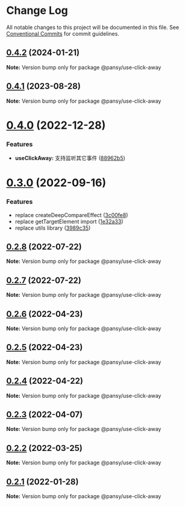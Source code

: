 # Change Log

All notable changes to this project will be documented in this file.
See [Conventional Commits](https://conventionalcommits.org) for commit guidelines.

## [0.4.2](https://github.com/pansyjs/react-hooks/compare/@pansy/use-click-away@0.4.1...@pansy/use-click-away@0.4.2) (2024-01-21)

**Note:** Version bump only for package @pansy/use-click-away





## [0.4.1](https://github.com/pansyjs/react-hooks/compare/@pansy/use-click-away@0.4.0...@pansy/use-click-away@0.4.1) (2023-08-28)

**Note:** Version bump only for package @pansy/use-click-away





# [0.4.0](https://github.com/pansyjs/react-hooks/compare/@pansy/use-click-away@0.3.0...@pansy/use-click-away@0.4.0) (2022-12-28)


### Features

* **useClickAway:** 支持监听其它事件 ([88962b5](https://github.com/pansyjs/react-hooks/commit/88962b55d29a5df0c83e655651bb999611d7b88f))





# [0.3.0](https://github.com/pansyjs/react-hooks/compare/@pansy/use-click-away@0.2.8...@pansy/use-click-away@0.3.0) (2022-09-16)


### Features

* replace createDeepCompareEffect ([3c00fe8](https://github.com/pansyjs/react-hooks/commit/3c00fe8a33cac410f0c3d245e84027ca01431943))
* replace getTargetElement import ([1e32a33](https://github.com/pansyjs/react-hooks/commit/1e32a33d9c47c69ea328e9556b97fee6110dcfaa))
* replace utils library ([3989c35](https://github.com/pansyjs/react-hooks/commit/3989c35e2bb5bf96f538e1b2c78aa306c63541e3))





## [0.2.8](https://github.com/pansyjs/react-hooks/compare/@pansy/use-click-away@0.2.7...@pansy/use-click-away@0.2.8) (2022-07-22)

**Note:** Version bump only for package @pansy/use-click-away





## [0.2.7](https://github.com/pansyjs/react-hooks/compare/@pansy/use-click-away@0.2.6...@pansy/use-click-away@0.2.7) (2022-07-22)

**Note:** Version bump only for package @pansy/use-click-away





## [0.2.6](https://github.com/pansyjs/react-hooks/compare/@pansy/use-click-away@0.2.5...@pansy/use-click-away@0.2.6) (2022-04-23)

**Note:** Version bump only for package @pansy/use-click-away





## [0.2.5](https://github.com/pansyjs/react-hooks/compare/@pansy/use-click-away@0.2.4...@pansy/use-click-away@0.2.5) (2022-04-23)

**Note:** Version bump only for package @pansy/use-click-away





## [0.2.4](https://github.com/pansyjs/react-hooks/compare/@pansy/use-click-away@0.2.3...@pansy/use-click-away@0.2.4) (2022-04-22)

**Note:** Version bump only for package @pansy/use-click-away





## [0.2.3](https://github.com/pansyjs/react-hooks/compare/@pansy/use-click-away@0.2.2...@pansy/use-click-away@0.2.3) (2022-04-07)

**Note:** Version bump only for package @pansy/use-click-away





## [0.2.2](https://github.com/pansyjs/react-hooks/compare/@pansy/use-click-away@0.2.1...@pansy/use-click-away@0.2.2) (2022-03-25)

**Note:** Version bump only for package @pansy/use-click-away





## [0.2.1](https://github.com/pansyjs/react-hooks/compare/@pansy/use-click-away@0.2.0...@pansy/use-click-away@0.2.1) (2022-01-28)

**Note:** Version bump only for package @pansy/use-click-away
